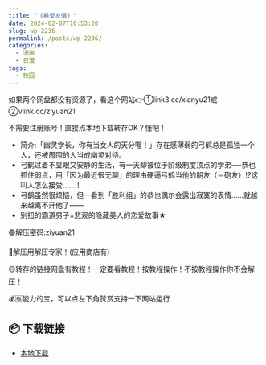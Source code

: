 ```yaml
---
title: "《暴爱友情》"
date: 2024-02-07T10:53:28
slug: wp-2236
permalink: /posts/wp-2236/
categories:
  - 漫画
  - 日漫
tags:
  - 校园
---
```


如果两个网盘都没有资源了，看这个网站👉①link3.cc/xianyu21或②vlink.cc/ziyuan21

不需要注册账号！直接点本地下载转存OK？懂吧！

*   简介:「幽灵学长，你有当女人的天分喔！」存在感薄弱的弓鹤总是孤独一个人，还被周围的人当成幽灵对待。
*   弓鹤过着不显眼又安静的生活，有一天却被位于阶级制度顶点的学弟──恭也抓住弱点，用「因为最近很无聊」的理由硬逼弓鹤当他的朋友（＝砲友）!?这叫人怎么接受……！
*   弓鹤虽然很烦恼，但一看到「胜利组」的恭也偶尔会露出寂寞的表情……就越来越离不开他了――
*   别扭的霸道男子×悲观的隐藏美人的恋爱故事★

🟢解压密码:ziyuan21

🔵解压用解压专家！(应用商店有)

🟡转存的链接网盘有教程！一定要看教程！按教程操作！不按教程操作你不会解压！

💰🈶能力的宝，可以点左下角赞赏支持一下网站运行

## 📦 下载链接
- [本地下载](https://blziyuan21.com/pay-download/2236?key=a3dd5050cc&down_id=0)

